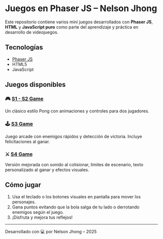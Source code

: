 # Juegos en Phaser JS – Nelson Jhong

Este repositorio contiene varios mini juegos desarrollados con **Phaser JS**, **HTML** y **JavaScript puro** como parte del aprendizaje y práctica en desarrollo de videojuegos.

## Tecnologías
- [Phaser JS](https://phaser.io/)
- HTML5
- JavaScript

## Juegos disponibles

### 🎮 [S1 - S2 Game](https://nelsonjhongp.github.io/games-js/S1-s2/s2game.html)
Un clásico estilo Pong con animaciones y controles para dos jugadores.

### 🕹️ [S3 Game](https://nelsonjhongp.github.io/games-js/S3/s3game.html)
Juego arcade con enemigos rápidos y detección de victoria. Incluye felicitaciones al ganar.

### ⚔️ [S4 Game](https://nelsonjhongp.github.io/games-js/S4/s4game.html)
Versión mejorada con sonido al colisionar, límites de escenario, texto personalizado al ganar y efectos visuales.

## Cómo jugar
1. Usa el teclado o los botones visuales en pantalla para mover los personajes.
2. Gana puntos evitando que la bola salga de tu lado o derrotando enemigos según el juego.
3. ¡Disfruta y mejora tus reflejos!

---

Desarrollado con 💻 por Nelson Jhong – 2025
